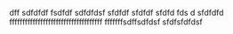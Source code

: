 
dff
sdfdfdf
fsdfdf
sdfdfdsf
sfdfdf
sfdfdf
sfdfd  fds d
sfdfdfd
ffffffffffffffffffffffffffffffffffff
fffffffsdffsdfdsf
sfdfsfdfdsf
